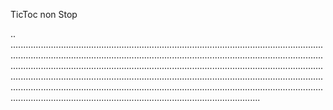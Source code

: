 TicToc non Stop

..
...............................................................................................................................................................................................................................................................................................................................................................................................................................................................................................................................................................................................................................................................................................................................................